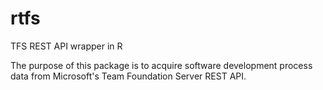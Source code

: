 # rtfs
TFS REST API wrapper in R

The purpose of this package is to acquire software development process data from Microsoft's Team Foundation Server REST API.
